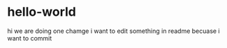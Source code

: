 # hello-world
hi
we are doing one chamge
i want to edit something in readme
becuase i want to commit
